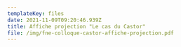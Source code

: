```yaml
---
templateKey: files
date: 2021-11-09T09:20:46.939Z
title: Affiche projection "Le cas du Castor"
file: /img/fne-colloque-castor-affiche-projection.pdf
---
```

